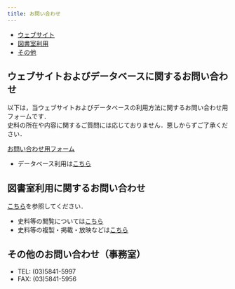 ```yaml
---
title: お問い合わせ
---
```


<div class="page-link c3">
<ul>
<li><a href="#web">ウェブサイト</a></li>
<li><a href="#library">図書室利用</a></li>
<!-- <li><a href="#ir">IR・広報</a></li> -->
<li><a href="#other">その他</a></li>
</ul>
</div>

<h2 id="web" class="h03 mt-10">
ウェブサイトおよびデータベースに関するお問い合わせ
</h2>

以下は，当ウェブサイトおよびデータベースの利用方法に関するお問い合わせ用フォームです．<br/>
史料の所在や内容に関するご質問には応じておりません．悪しからずご了承ください．

[お問い合わせ用フォーム](https://docs.google.com/forms/d/e/1FAIpQLSc3hXllljivGM3luna2BNSke0_CPL_sfGtRpaTBTNh2EE69RQ/viewform?usp=sf_link)

- データベース利用は[こちら](http://wwwap.hi.u-tokyo.ac.jp/ships/)

<h2 id="library" class="h03 mt2">図書室利用に関するお問い合わせ</h2>

<a href="https://www.hi.u-tokyo.ac.jp/library/contact/" rel="nofollow noopener noreferrer" target="_blank">こちら</a>を参照してください．

- 史料等の閲覧については<a href="https://www.hi.u-tokyo.ac.jp/library/visit/" rel="nofollow noopener noreferrer" target="_blank">こちら</a>
- 史料等の複製・掲載・放映などは<a href="https://www.hi.u-tokyo.ac.jp/library/use/" rel="nofollow noopener noreferrer" target="_blank">こちら</a>

<!--
<h2 id="ir" class="h03 mt2">IR・広報に関するお問い合わせ</h2>

<p class="fc1">TODO</p> -->

<h2 id="other" class="h03 mt2">その他のお問い合わせ（事務室）</h2>

- TEL: (03)5841-5997
- FAX: (03)5841-5956
